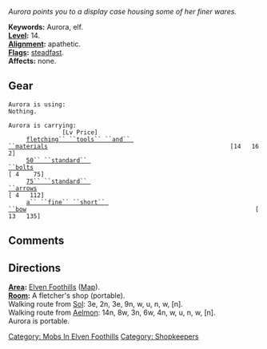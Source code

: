 *Aurora points you to a display case housing some of her finer wares.*

**Keywords:** Aurora, elf.  
**[Level](Level "wikilink"):** 14.  
**[Alignment](Alignment "wikilink"):** apathetic.  
**[Flags](:Category:_Mob_Types "wikilink"):**
[steadfast](Sentinel_Mobs "wikilink").  
**Affects:** none.  

## Gear

`Aurora is using:`  
`Nothing.`

`Aurora is carrying:                                                                  [Lv Price]`  
`     `[`fletching`` ``tools`` ``and`` ``materials`](Fletching_Tools_And_Materials "wikilink")`                                                   [14   162]`  
`     `[`50`` ``standard`` ``bolts`](Standard_Bolts "wikilink")`                                                               [ 4    75]`  
`     `[`75`` ``standard`` ``arrows`](Standard_Arrows "wikilink")`                                                              [ 4   112]`  
`     `[`a`` ``fine`` ``short`` ``bow`](Fine_Short_Bow "wikilink")`                                                                [13   135]`

## Comments

## Directions

**[Area](:Category:_Areas "wikilink"):** [Elven
Foothills](:Category:_Elven_Foothills "wikilink")
([Map](Elven_Foothills_Map "wikilink")).  
**[Room](:Category:_Rooms "wikilink"):** A fletcher's shop (portable).  
Walking route from [Sol](Sol "wikilink"): 3e, 2n, 3e, 9n, w, u, n, w,
\[n\].  
Walking route from [Aelmon](Aelmon "wikilink"): 14n, 8w, 3n, 6w, 4n, w,
u, n, w, \[n\].  
Aurora is portable.  

[Category: Mobs In Elven
Foothills](Category:_Mobs_In_Elven_Foothills "wikilink") [Category:
Shopkeepers](Category:_Shopkeepers "wikilink")
